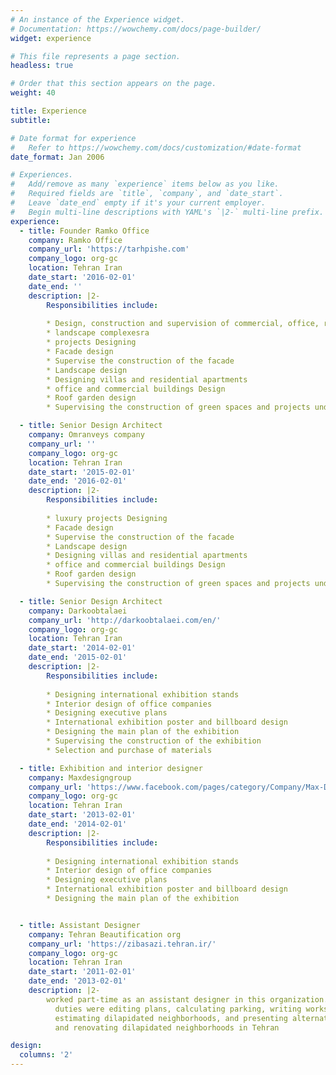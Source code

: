 ```yaml
---
# An instance of the Experience widget.
# Documentation: https://wowchemy.com/docs/page-builder/
widget: experience

# This file represents a page section.
headless: true

# Order that this section appears on the page.
weight: 40

title: Experience
subtitle:

# Date format for experience
#   Refer to https://wowchemy.com/docs/customization/#date-format
date_format: Jan 2006

# Experiences.
#   Add/remove as many `experience` items below as you like.
#   Required fields are `title`, `company`, and `date_start`.
#   Leave `date_end` empty if it's your current employer.
#   Begin multi-line descriptions with YAML's `|2-` multi-line prefix.
experience:
  - title: Founder Ramko Office
    company: Ramko Office
    company_url: 'https://tarhpishe.com'
    company_logo: org-gc
    location: Tehran Iran
    date_start: '2016-02-01'
    date_end: ''
    description: |2-
        Responsibilities include:
        
        * Design, construction and supervision of commercial, office, residential and
        * landscape complexesra
        * projects Designing
        * Facade design
        * Supervise the construction of the facade
        * Landscape design
        * Designing villas and residential apartments
        * office and commercial buildings Design
        * Roof garden design
        * Supervising the construction of green spaces and projects under construction

  - title: Senior Design Architect
    company: Omranveys company
    company_url: ''
    company_logo: org-gc
    location: Tehran Iran
    date_start: '2015-02-01'
    date_end: '2016-02-01'
    description: |2-
        Responsibilities include:
        
        * luxury projects Designing
        * Facade design
        * Supervise the construction of the facade
        * Landscape design
        * Designing villas and residential apartments
        * office and commercial buildings Design
        * Roof garden design
        * Supervising the construction of green spaces and projects under construction

  - title: Senior Design Architect
    company: Darkoobtalaei
    company_url: 'http://darkoobtalaei.com/en/'
    company_logo: org-gc
    location: Tehran Iran
    date_start: '2014-02-01'
    date_end: '2015-02-01'
    description: |2-
        Responsibilities include:
        
        * Designing international exhibition stands
        * Interior design of office companies
        * Designing executive plans
        * International exhibition poster and billboard design
        * Designing the main plan of the exhibition
        * Supervising the construction of the exhibition
        * Selection and purchase of materials

  - title: Exhibition and interior designer
    company: Maxdesigngroup
    company_url: 'https://www.facebook.com/pages/category/Company/Max-Design-Group-115594888530631/'
    company_logo: org-gc
    location: Tehran Iran
    date_start: '2013-02-01'
    date_end: '2014-02-01'
    description: |2-
        Responsibilities include:
        
        * Designing international exhibition stands
        * Interior design of office companies
        * Designing executive plans
        * International exhibition poster and billboard design
        * Designing the main plan of the exhibition


  - title: Assistant Designer
    company: Tehran Beautification org
    company_url: 'https://zibasazi.tehran.ir/'
    company_logo: org-gc
    location: Tehran Iran
    date_start: '2011-02-01'
    date_end: '2013-02-01'
    description: |2-
        worked part-time as an assistant designer in this organization.And among my
          duties were editing plans, calculating parking, writing workshop and meter reports,
          estimating dilapidated neighborhoods, and presenting alternatives for beautifying
          and renovating dilapidated neighborhoods in Tehran

design:
  columns: '2'
---
```

